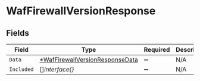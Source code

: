 # WafFirewallVersionResponse


## Fields

| Field                                                                                    | Type                                                                                     | Required                                                                                 | Description                                                                              |
| ---------------------------------------------------------------------------------------- | ---------------------------------------------------------------------------------------- | ---------------------------------------------------------------------------------------- | ---------------------------------------------------------------------------------------- |
| `Data`                                                                                   | [*WafFirewallVersionResponseData](../../models/shared/waffirewallversionresponsedata.md) | :heavy_minus_sign:                                                                       | N/A                                                                                      |
| `Included`                                                                               | []*interface{}*                                                                          | :heavy_minus_sign:                                                                       | N/A                                                                                      |